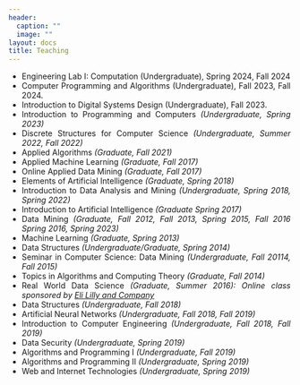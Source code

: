 ```yaml
---
header:
  caption: ""
  image: ""
layout: docs
title: Teaching 
---
```


<style>
body {
text-align: justify}
</style>
 
 * Engineering Lab I: Computation (Undergraduate), Spring 2024, Fall 2024
 * Computer Programming and Algorithms (Undergraduate), Fall 2023, Fall 2024.
 * Introduction to Digital Systems Design (Undergraduate), Fall 2023.
 * Introduction to Programming and Computers *(Undergraduate, Spring 2023)*
 * Discrete Structures for Computer Science *(Undergraduate, Summer 2022, Fall 2022)*
 *  Applied Algorithms *(Graduate, Fall 2021)*
 *  Applied Machine Learning *(Graduate, Fall 2017)*
 *  Online Applied Data Mining *(Graduate, Fall 2017)*
 *  Elements of Artificial Intelligence *(Graduate, Spring 2018)*
 *  Introduction to Data Analysis and Mining *(Undergraduate, Spring 2018, Spring 2022)*
 *  Introduction to Artificial Intelligence *(Graduate Spring 2017)*
 *  Data Mining *(Graduate, Fall 2012, Fall 2013, Spring 2015, Fall 2016 Spring 2016, Spring 2023)*
 *  Machine Learning *(Graduate, Spring 2013)*
 *  Data Structures *(Undergraduate/Graduate, Spring 2014)*
 *  Seminar in Computer Science: Data Mining *(Undergraduate, Fall 20114, Fall 2015)*
 *  Topics in Algorithms and Computing Theory *(Graduate, Fall 2014)*
 *  Real World Data Science *(Graduate, Summer 2016): Online class sponsored by [Eli Lilly and Company](https://www.lilly.com/)*
 *  Data Structures *(Undergraduate, Fall 2018)*
 *  Artificial Neural Networks *(Undergraduate, Fall 2018, Fall 2019)*
 *  Introduction to Computer Engineering *(Undergraduate, Fall 2018, Fall 2019)*
 *  Data Security *(Undergraduate, Spring 2019)*
 *  Algorithms and Programming I  *(Undergraduate, Fall 2019)*
 *  Algorithms and Programming II *(Undergraduate, Spring 2019)*
 *  Web and Internet Technologies *(Undergraduate, Spring 2019)*